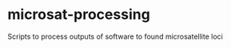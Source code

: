microsat-processing
===================

Scripts to process outputs of software to found microsatellite loci
